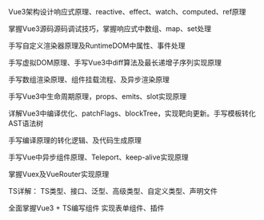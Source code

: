 Vue3架构设计响应式原理、reactive、effect、watch、computed、ref原理

掌握Vue3源码源码调试技巧，掌握响应式中数组、map、set处理

手写自定义渲染器原理及RuntimeDOM中属性、事件处理

手写虚拟DOM原理、手写Vue3中diff算法及最长递增子序列实现原理

手写数组渲染原理、组件挂载流程、及异步渲染原理

手写Vue3中生命周期原理，props、emits、slot实现原理

详解Vue3中编译优化、patchFlags、blockTree，实现靶向更新。手写模板转化AST语法树

手写编译原理的转化逻辑、及代码生成原理

手写Vue中异步组件原理、Teleport、keep-alive实现原理

掌握Vuex及VueRouter实现原理

TS详解： TS类型、接口、泛型、高级类型、自定义类型、声明文件

全面掌握Vue3 + TS编写组件 实现表单组件、插件
